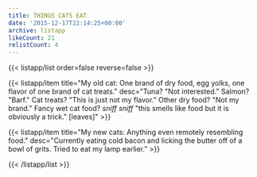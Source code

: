 ```yaml
---
title: THINGS CATS EAT
date: '2015-12-17T22:14:25+00:00'
archive: listapp
likeCount: 21
relistCount: 4
---
```


{{< listapp/list order=false reverse=false >}}

   {{< listapp/item title="My old cat: One brand of dry food, egg yolks, one flavor of one brand of cat treats."
      desc="Tuna? \"Not interested.\" Salmon? \"Barf.\" Cat treats? \"This is just not my flavor.\" Other dry food? \"Not my brand.\" Fancy wet cat food? *sniff sniff* \"this smells like food but it is obviously a trick.\" [leaves]" >}}

   {{< listapp/item title="My new cats: Anything even remotely resembling food."
      desc="Currently eating cold bacon and licking the butter off of a bowl of grits. Tried to eat my lamp earlier." >}}

{{< /listapp/list >}}
